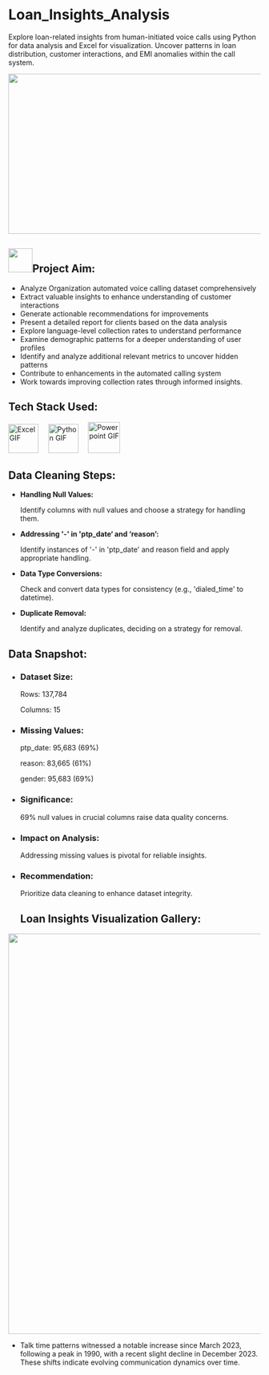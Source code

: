 # Loan_Insights_Analysis
Explore loan-related insights from human-initiated voice calls using Python for data analysis and Excel for visualization. Uncover patterns in loan distribution, customer interactions, and EMI anomalies within the call system.


<p align="center">
  <img src="https://github.com/MaasahebbiUstad/Loan_Insights_Analysis/assets/137813961/b5c7e753-7144-4bea-b8ac-dc06b27010ca" width="700" height="320">
</p>


## <img src="https://github.com/yasmeenustad/Placements-Data-Analysis-Excel-Project/assets/112754746/030e1f21-e04f-4cbd-b301-3576c8c1acc3"  width="48" height="48">Project Aim:

* Analyze Organization automated voice calling dataset comprehensively
* Extract valuable insights to enhance understanding of customer interactions
* Generate actionable recommendations for improvements
* Present a detailed report for clients based on the data analysis
* Explore language-level collection rates to understand performance
* Examine demographic patterns for a deeper understanding of user profiles
* Identify and analyze additional relevant metrics to uncover hidden patterns
* Contribute to enhancements in the automated calling system
* Work towards improving collection rates through informed insights.
  
## Tech Stack Used:

<img src="https://github.com/MaasahebbiUstad/1mg-Homeopathy-Data-Analysis/assets/137813961/065f1ca9-2b47-47b9-88b9-62a2fce746be" alt="Excel GIF" width="60" height="58">
&nbsp;&nbsp;&nbsp;
<img src="https://github.com/MaasahebbiUstad/1mg-Homeopathy-Data-Analysis/assets/137813961/7fc2a7c8-a736-4736-90cd-28e314aa31e6" alt="Python GIF" width="60" height="58">
&nbsp;&nbsp;&nbsp;
<img src="https://github.com/MaasahebbiUstad/Loan_Insights_Analysis/assets/137813961/1fcd01af-f140-44a1-ae38-fbbe8129f3bb" alt="Powerpoint GIF" width="64" height="62">

## Data Cleaning Steps:

* **Handling Null Values:**
  
     Identify columns with null values and choose a strategy for handling them.

* **Addressing '-' in 'ptp_date‘ and ‘reason’:**

     Identify instances of '-' in 'ptp_date'  and reason field and apply appropriate handling.

* **Data Type Conversions:**
  
     Check and convert data types for consistency (e.g., 'dialed_time' to datetime).

* **Duplicate Removal:**

  Identify and analyze duplicates, deciding on a strategy for removal.

## Data Snapshot:

- ### Dataset Size:
  
  Rows: 137,784
  
  Columns: 15

- ### Missing Values:
  
  ptp_date: 95,683 (69%)

  reason: 83,665 (61%)

  gender: 95,683 (69%)

- ### Significance:
  
  69% null values in crucial columns raise data quality concerns.

- ### Impact on Analysis:
  
  Addressing missing values is pivotal for reliable insights.

- ### Recommendation:
  
  Prioritize data cleaning to enhance dataset integrity.

  ## Loan Insights Visualization Gallery:

 <p align="center">
   <img src="https://github.com/MaasahebbiUstad/Loan_Insights_Analysis/assets/137813961/71e93af0-d884-4fbd-a3d8-384376205d46" width="800" >
 </p>

 - Talk time patterns witnessed a notable increase since March 2023, following a peak in 1990, with a recent slight decline in December 2023. These shifts indicate evolving communication dynamics over time.










